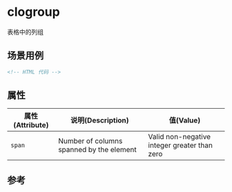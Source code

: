 # clogroup

表格中的列组

## 场景用例

```html
<!-- HTML 代码 -->
```

## 属性

属性(Attribute) | 说明(Description) | 值(Value)
---|---|---
`span` | Number of columns spanned by the element | Valid non-negative integer greater than zero

## 参考
